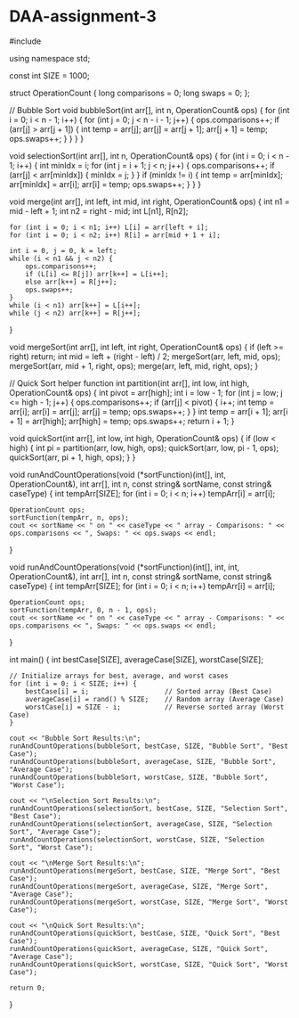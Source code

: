 # DAA-assignment-3
#include <iostream>

using namespace std;

const int SIZE = 1000;

struct OperationCount {
    long comparisons = 0;
    long swaps = 0;
};

// Bubble Sort
void bubbleSort(int arr[], int n, OperationCount& ops) {
    for (int i = 0; i < n - 1; i++) {
        for (int j = 0; j < n - i - 1; j++) {
            ops.comparisons++;
            if (arr[j] > arr[j + 1]) {
                int temp = arr[j];
                arr[j] = arr[j + 1];
                arr[j + 1] = temp;
                ops.swaps++;
            }
        }
    }
}


void selectionSort(int arr[], int n, OperationCount& ops) {
    for (int i = 0; i < n - 1; i++) {
        int minIdx = i;
        for (int j = i + 1; j < n; j++) {
            ops.comparisons++;
            if (arr[j] < arr[minIdx]) {
                minIdx = j;
            }
        }
        if (minIdx != i) {
            int temp = arr[minIdx];
            arr[minIdx] = arr[i];
            arr[i] = temp;
            ops.swaps++;
        }
    }
}

void merge(int arr[], int left, int mid, int right, OperationCount& ops) {
    int n1 = mid - left + 1;
    int n2 = right - mid;
    int L[n1], R[n2];

    for (int i = 0; i < n1; i++) L[i] = arr[left + i];
    for (int i = 0; i < n2; i++) R[i] = arr[mid + 1 + i];

    int i = 0, j = 0, k = left;
    while (i < n1 && j < n2) {
        ops.comparisons++;
        if (L[i] <= R[j]) arr[k++] = L[i++];
        else arr[k++] = R[j++];
        ops.swaps++;
    }
    while (i < n1) arr[k++] = L[i++];
    while (j < n2) arr[k++] = R[j++];
}

void mergeSort(int arr[], int left, int right, OperationCount& ops) {
    if (left >= right) return;
    int mid = left + (right - left) / 2;
    mergeSort(arr, left, mid, ops);
    mergeSort(arr, mid + 1, right, ops);
    merge(arr, left, mid, right, ops);
}

// Quick Sort helper function
int partition(int arr[], int low, int high, OperationCount& ops) {
    int pivot = arr[high];
    int i = low - 1;
    for (int j = low; j <= high - 1; j++) {
        ops.comparisons++;
        if (arr[j] < pivot) {
            i++;
            int temp = arr[i];
            arr[i] = arr[j];
            arr[j] = temp;
            ops.swaps++;
        }
    }
    int temp = arr[i + 1];
    arr[i + 1] = arr[high];
    arr[high] = temp;
    ops.swaps++;
    return i + 1;
}

void quickSort(int arr[], int low, int high, OperationCount& ops) {
    if (low < high) {
        int pi = partition(arr, low, high, ops);
        quickSort(arr, low, pi - 1, ops);
        quickSort(arr, pi + 1, high, ops);
    }
}

void runAndCountOperations(void (*sortFunction)(int[], int, OperationCount&), int arr[], int n, const string& sortName, const string& caseType) {
    int tempArr[SIZE];
    for (int i = 0; i < n; i++) tempArr[i] = arr[i];
    
    OperationCount ops;
    sortFunction(tempArr, n, ops);
    cout << sortName << " on " << caseType << " array - Comparisons: " << ops.comparisons << ", Swaps: " << ops.swaps << endl;
}

void runAndCountOperations(void (*sortFunction)(int[], int, int, OperationCount&), int arr[], int n, const string& sortName, const string& caseType) {
    int tempArr[SIZE];
    for (int i = 0; i < n; i++) tempArr[i] = arr[i];
    
    OperationCount ops;
    sortFunction(tempArr, 0, n - 1, ops);
    cout << sortName << " on " << caseType << " array - Comparisons: " << ops.comparisons << ", Swaps: " << ops.swaps << endl;
}

int main() {
    int bestCase[SIZE], averageCase[SIZE], worstCase[SIZE];

    // Initialize arrays for best, average, and worst cases
    for (int i = 0; i < SIZE; i++) {
        bestCase[i] = i;                   // Sorted array (Best Case)
        averageCase[i] = rand() % SIZE;    // Random array (Average Case)
        worstCase[i] = SIZE - i;           // Reverse sorted array (Worst Case)
    }

    cout << "Bubble Sort Results:\n";
    runAndCountOperations(bubbleSort, bestCase, SIZE, "Bubble Sort", "Best Case");
    runAndCountOperations(bubbleSort, averageCase, SIZE, "Bubble Sort", "Average Case");
    runAndCountOperations(bubbleSort, worstCase, SIZE, "Bubble Sort", "Worst Case");

    cout << "\nSelection Sort Results:\n";
    runAndCountOperations(selectionSort, bestCase, SIZE, "Selection Sort", "Best Case");
    runAndCountOperations(selectionSort, averageCase, SIZE, "Selection Sort", "Average Case");
    runAndCountOperations(selectionSort, worstCase, SIZE, "Selection Sort", "Worst Case");

    cout << "\nMerge Sort Results:\n";
    runAndCountOperations(mergeSort, bestCase, SIZE, "Merge Sort", "Best Case");
    runAndCountOperations(mergeSort, averageCase, SIZE, "Merge Sort", "Average Case");
    runAndCountOperations(mergeSort, worstCase, SIZE, "Merge Sort", "Worst Case");

    cout << "\nQuick Sort Results:\n";
    runAndCountOperations(quickSort, bestCase, SIZE, "Quick Sort", "Best Case");
    runAndCountOperations(quickSort, averageCase, SIZE, "Quick Sort", "Average Case");
    runAndCountOperations(quickSort, worstCase, SIZE, "Quick Sort", "Worst Case");

    return 0;
}
